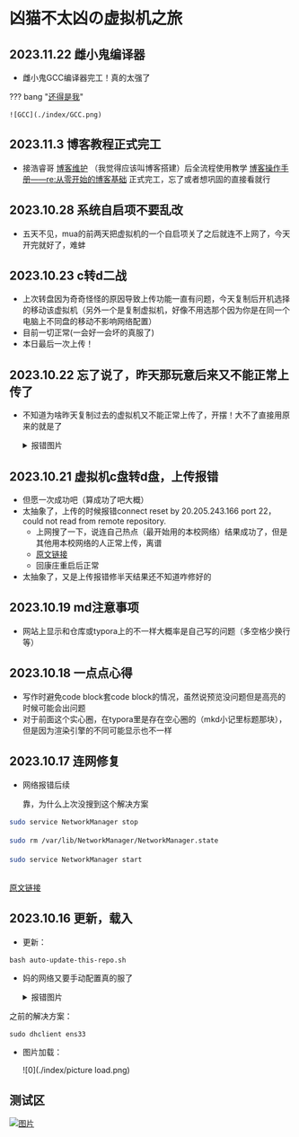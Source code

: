 # 凶猫不太凶の虚拟机之旅

## 2023.11.22 雌小鬼编译器

- 雌小鬼GCC编译器完工！真的太强了

??? bang "[还得是我](https://github.com/Bill-Haku/kawaii-gcc/tree/main)"

    ![GCC](./index/GCC.png)

## 2023.11.3 博客教程正式完工

- 接浩睿哥 [博客维护](https://cs.haohaha.cn/greenhand/Blog_Maintainance_CW/Blog_Maintenance-Content_Workers/) （我觉得应该叫博客搭建）后全流程使用教学 [博客操作手册——re:从零开始的博客基础](https://xmbtx.github.io/xmbtx-blog/blog/blog/) 正式完工，忘了或者想巩固的直接看就行

## 2023.10.28 系统自启项不要乱改

- 五天不见，mua的前两天把虚拟机的一个自启项关了之后就连不上网了，今天开完就好了，难蚌

## 2023.10.23 c转d二战

- 上次转盘因为奇奇怪怪的原因导致上传功能一直有问题，今天复制后开机选择的移动该虚拟机（另外一个是复制虚拟机，好像不用选那个因为你是在同一个电脑上不同盘的移动不影响网络配置）
- 目前一切正常(一会好一会坏的真服了)
- 本日最后一次上传！

## 2023.10.22 忘了说了，昨天那玩意后来又不能正常上传了

- 不知道为啥昨天复制过去的虚拟机又不能正常上传了，开摆！大不了直接用原来的就是了

  <details>
       <summary>报错图片</summary>
       <p>
           <a href="https://xmbtx.github.io/xmbtx-blog/index/uploadE.png"><img src="index/uploadE.png"></a>
       </p>
   </details>

## 2023.10.21 虚拟机c盘转d盘，上传报错

- 但愿一次成功吧（算成功了吧大概）
- 太抽象了，上传的时候报错connect reset by 20.205.243.166 port 22，could not read from remote repository.
  - 上网搜了一下，说连自己热点（最开始用的本校网络）结果成功了，但是其他用本校网络的人正常上传，离谱
  - [原文链接](https://blog.csdn.net/Wrysmile0308/article/details/128801870?spm=1001.2101.3001.6650.1&utm_medium=distribute.pc_relevant.none-task-blog-2%7Edefault%7EBlogCommendFromBaidu%7ERate-1-128801870-blog-125123963.235%5Ev38%5Epc_relevant_sort_base2&depth_1-utm_source=distribute.pc_relevant.none-task-blog-2%7Edefault%7EBlogCommendFromBaidu%7ERate-1-128801870-blog-125123963.235%5Ev38%5Epc_relevant_sort_base2&utm_relevant_index=2)
  - 回康庄重启后正常
- 太抽象了，又是上传报错修半天结果还不知道咋修好的

## 2023.10.19 md注意事项

- 网站上显示和仓库或typora上的不一样大概率是自己写的问题（多空格少换行等）

## 2023.10.18 一点点心得

- 写作时避免code block套code block的情况，虽然说预览没问题但是高亮的时候可能会出问题
- 对于前面这个实心圈，在typora里是存在空心圈的（mkd小记里标题那块），但是因为渲染引擎的不同可能显示也不一样

## 2023.10.17 连网修复

- 网络报错后续

  靠，为什么上次没搜到这个解决方案
  
```bash  
sudo service NetworkManager stop
  
sudo rm /var/lib/NetworkManager/NetworkManager.state
  
sudo service NetworkManager start
  
```

[原文链接](https://blog.csdn.net/weixin_44126988/article/details/128581200)

## 2023.10.16 更新，载入

   - 更新：

```
bash auto-update-this-repo.sh
```

   - 妈的网络又要手动配置真的服了

     <details>
         <summary>报错图片</summary>
         <p>
             <img src="index/networkW1.png"/></a>
             <img src="index/networkW2.png"/></a>
         </p>
     </details>

之前的解决方案：

``` 
sudo dhclient ens33
```

- 图片加载：

  ![0](./index/picture load.png)







## 测试区

<!DOCTYPE html>
<html>
<head>
  <style>
    /* CSS 样式用于模态框 */
    .modal {
      display: none;
      position: fixed;
      z-index: 1;
      padding-top: 100px;
      left: 0;
      top: 0;
      width: 100%;
      height: 100%;
      overflow: auto;
      background-color: rgba(0,0,0,0.9);
    }

    /* CSS 样式用于关闭按钮 */
    .close {
      color: #fff;
      float: right;
      font-size: 30px;
      font-weight: bold;
      padding: 10px;
    }
    
    /* CSS 样式用于图片 */
    #modal-image {
      display: block;
      margin: 0 auto;
      max-width: 80%;
      max-height: 80%;
    }
  </style>
</head>
<body>

<!-- 图片链接，点击时触发JavaScript函数 -->
<a href="javascript:void(0);" onclick="openImageModal()">
  <img src="index/networkW1.png" alt="图片">
</a>

<!-- 模态框 -->
<div id="image-modal" class="modal">
  <span class="close" onclick="closeImageModal()">&times;</span>
  <img src="index/networkW1.png" id="modal-image">
</div>

<script>
function openImageModal() {
  var modal = document.getElementById("image-modal");
  var modalImage = document.getElementById("modal-image");
  modal.style.display = "block";
  modalImage.src = "index/networkW1.png";
}

function closeImageModal() {
  var modal = document.getElementById("image-modal");
  modal.style.display = "none";
}
</script>

</body>
</html>
